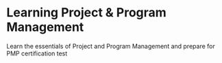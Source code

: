 # Learning Project & Program Management
Learn the essentials of Project and Program Management and prepare for PMP certification test
